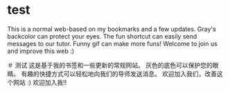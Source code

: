 # test
This is a normal web-based on my bookmarks and a few updates.
Gray's backcolor can protect your eyes.
The fun shortcut can easily send messages to our tutor.
Funny gif can make more funs!
Welcome to join us and improve this web :)

＃ 测试
这是基于我的书签和一些更新的常规网站。
灰色的底色可以保护您的眼睛。
有趣的快捷方式可以轻松地向我们的导师发送消息。
欢迎加入我们，改善这个网站 :)
欢迎加入我!!